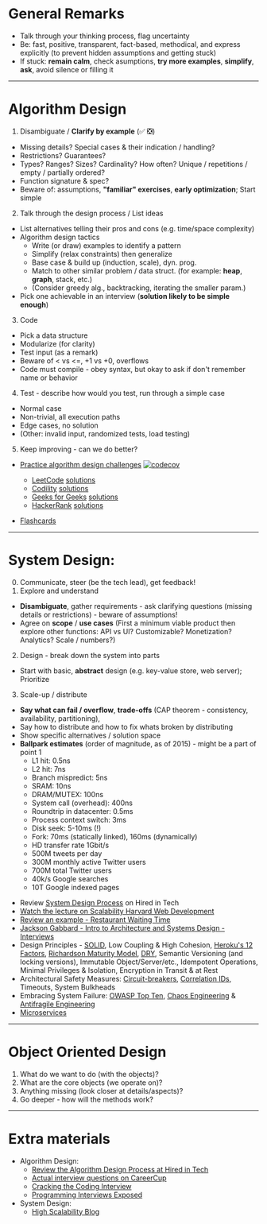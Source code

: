 # General Remarks

* Talk through your thinking process, flag uncertainty
* Be: fast, positive, transparent, fact-based, methodical, and express explicitly (to prevent hidden assumptions and getting stuck)
* If stuck: **remain calm**, check asumptions, **try more examples**, **simplify**, **ask**, avoid silence or filling it

----------

# Algorithm Design

1. Disambiguate / **Clarify by example** (✅ ❎)
  - Missing details? Special cases & their indication / handling?
  - Restrictions? Guarantees?
  - Types? Ranges? Sizes? Cardinality? How often? Unique / repetitions / empty / partially ordered?
  - Function signature & spec?
  - Beware of: assumptions, **"familiar" exercises**, **early optimization**; Start simple
2. Talk through the design process / List ideas
  - List alternatives telling their pros and cons (e.g. time/space complexity)
  - Algorithm design tactics
    - Write (or draw) examples to identify a pattern
    - Simplify (relax constraints) then generalize
    - Base case & build up (induction, scale), dyn. prog.
    - Match to other similar problem / data struct. (for example: **heap**, **graph**, stack, etc.)
    - (Consider greedy alg., backtracking, iterating the smaller param.)
  - Pick one achievable in an interview (**solution likely to be simple enough**)
3. Code
  - Pick a data structure
  - Modularize (for clarity)
  - Test input (as a remark)
  - Beware of < vs <=, +1 vs +0, overflows
  - Code must compile - obey syntax, but okay to ask if don't remember name or behavior
4. Test - describe how would you test, run through a simple case
  - Normal case
  - Non-trivial, all execution paths
  - Edge cases, no solution
  - (Other: invalid input, randomized tests, load testing)
5. Keep improving - can we do better?

* [Practice algorithm design challenges](algorithm-design) [![codecov](https://codecov.io/gh/altermarkive/interview-training/branch/master/graph/badge.svg)](https://codecov.io/gh/altermarkive/interview-training)
  - [LeetCode](https://leetcode.com/) [solutions](algorithm-design/leetcode)
  - [Codility](https://codility.com/) [solutions](algorithm-design/codility)
  - [Geeks for Geeks](https://www.geeksforgeeks.org/) [solutions](algorithm-design/geeksforgeeks)
  - [HackerRank](https://www.hackerrank.com/) [solutions](algorithm-design/hackerrank)

* [Flashcards](https://github.com/altermarkive/training/releases)

----------

# System Design:

0. Communicate, steer (be the tech lead), get feedback!
1. Explore and understand
  - **Disambiguate**, gather requirements - ask clarifying questions (missing details or restrictions) - beware of assumptions!
  - Agree on **scope** / **use cases**
    (First a minimum viable product then explore other functions: API vs UI? Customizable? Monetization? Analytics? Scale / numbers?)
2. Design - break down the system into parts
  - Start with basic, **abstract** design (e.g. key-value store, web server); Prioritize
3. Scale-up / distribute
  - **Say what can fail / overflow**, **trade-offs** (CAP theorem - consistency, availability, partitioning),
  - Say how to distribute and how to fix whats broken by distributing
  - Show specific alternatives / solution space
  - **Ballpark estimates** (order of magnitude, as of 2015) - might be a part of point 1
    - L1 hit: 0.5ns
    - L2 hit: 7ns
    - Branch mispredict: 5ns
    - SRAM: 10ns
    - DRAM/MUTEX: 100ns
    - System call (overhead): 400ns
    - Roundtrip in datacenter: 0.5ms
    - Process context switch: 3ms
    - Disk seek: 5-10ms (!)
    - Fork: 70ms (statically linked), 160ms (dynamically)
    - HD transfer rate 1Gbit/s
    - 500M tweets per day
    - 300M monthly active Twitter users
    - 700M total Twitter users
    - 40k/s Google searches
    - 10T Google indexed pages

* Review [System Design Process](https://www.hiredintech.com/system-design/the-system-design-process/) on Hired in Tech
* [Watch the lecture on Scalability Harvard Web Development](https://youtu.be/-W9F__D3oY4)
* [Review an example - Restaurant Waiting Time](http://altermarkive.github.io/interview-training/system-design/restaurant-waiting-time.html)
* [Jackson Gabbard - Intro to Architecture and Systems Design - Interviews](https://youtu.be/ZgdS0EUmn70)
* Design Principles - [SOLID](https://en.wikipedia.org/wiki/SOLID), Low Coupling & High Cohesion, [Heroku's 12 Factors](https://12factor.net/), [Richardson Maturity Model](https://en.wikipedia.org/wiki/Richardson_Maturity_Model), [DRY](https://en.wikipedia.org/wiki/Don%27t_repeat_yourself), Semantic Versioning (and locking versions), Immutable Object/Server/etc., Idempotent Operations, Minimal Privileges & Isolation, Encryption in Transit & at Rest
* Architectural Safety Measures: [Circuit-breakers](https://en.wikipedia.org/wiki/Circuit_breaker_design_pattern), [Correlation IDs](https://dzone.com/articles/correlation-id-for-logging-in-microservices), Timeouts, System Bulkheads
* Embracing System Failure: [OWASP Top Ten](https://owasp.org/www-project-top-ten/), [Chaos Engineering](https://en.wikipedia.org/wiki/Chaos_engineering) & [Antifragile Engineering](https://en.wikipedia.org/wiki/Antifragile)
* [Microservices](https://www.google.com/search?q=awesome+microservices)

----------

# Object Oriented Design

1. What do we want to do (with the objects)?
2. What are the core objects (we operate on)?
3. Anything missing (look closer at details/aspects)?
4. Go deeper - how will the methods work?

----------

# Extra materials

* Algorithm Design:
  - [Review the Algorithm Design Process at Hired in Tech](https://www.hiredintech.com/algorithm-design/the-algorithm-design-canvas/)
  - [Actual interview questions on CareerCup](https://www.careercup.com/user?id=5095734581919744)
  - [Cracking the Coding Interview](https://www.google.nl/search?q=cracking+the+coding+interview+filetype:pdf)
  - [Programming Interviews Exposed](https://www.google.nl/search?q=programming+interviews+exposed+filetype:pdf)
* System Design:
  - [High Scalability Blog](https://highscalability.com/)
